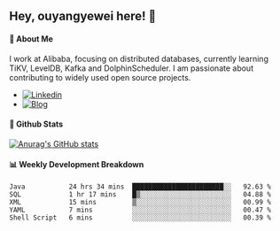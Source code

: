 ## Hey, ouyangyewei here! :wave:

#### :rocket: About Me
I work at Alibaba, focusing on distributed databases, currently learning TiKV, LevelDB, Kafka and DolphinScheduler. I am passionate about contributing to widely used open source projects.

- [![Linkedin](https://img.shields.io/badge/LinkedIn-ouyangyewei-blue)](https://www.linkedin.com/in/ouyangyewei/)
- [![Blog](https://img.shields.io/badge/Blog-yeweiouyang-orange)](https://blog.csdn.net/yeweiouyang)

#### :star2: Github Stats
[![Anurag's GitHub stats](https://github-readme-stats.vercel.app/api?username=ouyangyewei&show_icons=true&cache_seconds=3600&theme=tokyonight)](https://github.com/anuraghazra/github-readme-stats)

#### :bar_chart: Weekly Development Breakdown
<!--START_SECTION:waka-->

```text
Java           24 hrs 34 mins  ███████████████████████░░   92.63 %
SQL            1 hr 17 mins    █▒░░░░░░░░░░░░░░░░░░░░░░░   04.88 %
XML            15 mins         ▒░░░░░░░░░░░░░░░░░░░░░░░░   00.99 %
YAML           7 mins          ░░░░░░░░░░░░░░░░░░░░░░░░░   00.47 %
Shell Script   6 mins          ░░░░░░░░░░░░░░░░░░░░░░░░░   00.39 %
```

<!--END_SECTION:waka-->
